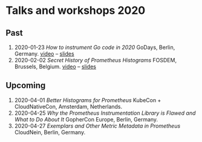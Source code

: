 # Talks and workshops 2020

## Past

1. 2020-01-23 _How to instrument Go code in 2020_ GoDays, Berlin, Germany. [video](https://youtu.be/x5bYwBKi1RI) – [slides](https://docs.google.com/presentation/d/1y4rt5jMHgsfITI3m8ZRzYgcwYVRbCNTwzFwUC_TFsg4/edit?usp=sharing)
1. 2020-02-02 _Secret History of Prometheus Histograms_ FOSDEM, Brussels, Belgium. [video](https://fosdem.org/2020/schedule/event/histograms/) – [slides](https://docs.google.com/presentation/d/1ldl26PCdhgeLRGu-c9g55Y5Rstu5xtpunIHnHbqqAmo/edit?usp=sharing)

## Upcoming

1. 2020-04-01 _Better Histograms for Prometheus_ KubeCon + CloudNativeCon, Amsterdam, Netherlands.
1. 2020-04-25 _Why the Prometheus Instrumentation Library is Flawed and What to Do About It_ GopherCon Europe, Berlin, Germany.
1. 2020-04-27 _Exemplars and Other Metric Metadata in Prometheus_ CloudNein, Berlin, Germany.


